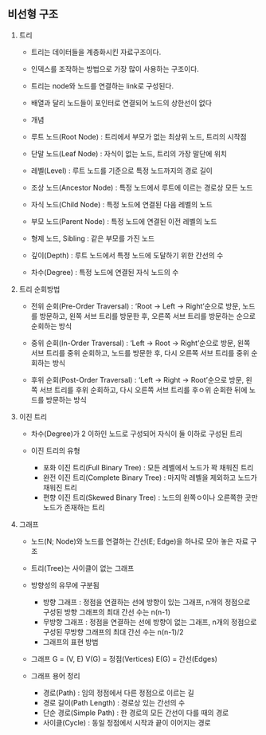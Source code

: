 ## 비선형 구조 

 1. 트리
    - 트리는 데이터들을 계층화시킨 자료구조이다.
    - 인덱스를 조작하는 방법으로 가장 많이 사용하는 구조이다.
    - 트리는 node와 노드를 연결하는 link로 구성된다.
    - 배열과 달리 노드들이 포인터로 연결되어 노드의 상한선이 없다
	
    - 개념
	- 루트 노드(Root Node) : 트리에서 부모가 없는 최상위 노드, 트리의 시작점
	- 단말 노드(Leaf Node) : 자식이 없는 노드, 트리의 가장 말단에 위치
	- 레벨(Level) : 루트 노드를 기준으로 특정 노드까지의 경로 길이
	- 조상 노드(Ancestor Node) : 특정 노드에서 루트에 이르는 경로상 모든 노드
	- 자식 노드(Child Node) : 특정 노드에 연결된 다음 레벨의 노드
	- 부모 노드(Parent Node) : 특정 노드에 연결된 이전 레벨의 노드
	- 형제 노드, Sibling : 같은 부모를 가진 노드
	- 깊이(Depth) : 루트 노드에서 특정 노드에 도달하기 위한 간선의 수
	- 차수(Degree) : 특정 노드에 연결된 자식 노드의 수

 2. 트리 순회방법
	- 전위 순회(Pre-Order Traversal) : ‘Root -> Left -> Right’순으로 방문, 노드를 방문하고, 왼쪽 서브 트리를 방문한 후, 오른쪽 서브 트리를 방문하는 순으로 순회하는 방식
		
	- 중위 순회(In-Order Traversal) : ‘Left -> Root -> Right’순으로 방문, 왼쪽 서브 트리를 중위 순회하고, 노드를 방문한 후, 다시 오른쪽 서브 트리를 중위 순회하는 방식
		
	- 후위 순회(Post-Order Traversal) : ‘Left -> Right -> Root’순으로 방문, 왼쪽 서브 트리를 후위 순회하고, 다시 오른쪽 서브 트리를 후ㅇ위 순회한 뒤에 노드를 방문하는 방식
 3. 이진 트리
	- 차수(Degree)가 2 이하인 노드로 구성되어 자식이 둘 이하로 구성된 트리

	- 이진 트리의 유형 
		- 포화 이진 트리(Full Binary Tree) : 모든 레벨에서 노드가 꽉 채워진 트리
		- 완전 이진 트리(Complete Binary Tree) : 마지막 레벨을 제외하고 노드가 채워진 트리
		- 편향 이진 트리(Skewed Binary Tree) : 노드의 왼쪽ㅇ이나 오른쪽한 곳만 노드가 존재하는 트리
 4. 그래프
	- 노드(N; Node)와 노드를 연결하는 간선(E; Edge)을 하나로 모아 놓은 자료 구조
	- 트리(Tree)는 사이클이 없는 그래프
	
	- 방향성의 유무에 구분됨
		- 방향 그래프 : 정점을 연결하는 선에 방향이 있는 그래프, n개의 정점으로 구성된 방향 그래프의 최대 간선 수는 n(n-1)
		- 무방향 그래프 : 정점을 연결하는 선에 방향이 없는 그래프, n개의 정점으로 구성된 무방향 그래프의 최대 간선 수는 n(n-1)/2
		- 그래프의 표현 방법 
	- 그래프  G = (V, E)
		V(G) = 정점(Vertices)
		E(G) = 간선(Edges)

	- 그래프 용어 정리
		- 경로(Path) : 임의 정점에서 다른 정점으로 이르는 길
		- 경로 길이(Path Length) :  경로상 있는 간선의 수
		- 단순 경로(Simple Path) : 한 경로의 모든 간선이 다를 때의 경로
		- 사이클(Cycle) : 동일 정점에서 시작과 끝이 이어지는 경로
